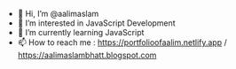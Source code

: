 - 👋 Hi, I’m @aalimaslam
- 👀 I’m interested in JavaScript Development
- 🌱 I’m currently learning JavaScript
- 📫 How to reach me : https://portfolioofaalim.netlify.app / https://aalimaslambhatt.blogspot.com

<!---
aalimaslam/aalimaslam is a ✨ special ✨ repository because its `README.md` (this file) appears on your GitHub profile.
You can click the Preview link to take a look at your changes.
--->
